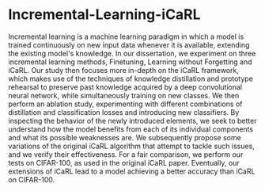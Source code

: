 # Incremental-Learning-iCaRL
Incremental learning is a machine learning paradigm in which a model is trained continuously on new input data whenever it is available, extending the existing model's knowledge. In our dissertation, we experiment on three incremental learning methods, Finetuning, Learning without Forgetting and iCaRL. Our study then focuses more in-depth on the iCaRL framework, which makes use of the techniques of knowledge distillation and prototype rehearsal to preserve past knowledge acquired by a deep convolutional neural network, while simultaneously training on new classes. We then perform an ablation study, experimenting with different combinations of distillation and classification losses and introducing new classifiers. By inspecting the behavior of the newly introduced elements, we seek to better understand how the model benefits from each of its individual components and what its possible weaknesses are.
We subsequently propose some variations of the original iCaRL algorithm that attempt to tackle such issues, and we verify their effectiveness. For a fair comparison, we perform our tests on CIFAR-100, as used in the original
iCaRL paper. Eventually, our extensions of iCaRL lead to a model achieving a better accuracy than iCaRL on CIFAR-100.
